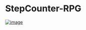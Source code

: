 # StepCounter-RPG
[![image](https://user-images.githubusercontent.com/45181211/147008894-3e055c1a-9a2a-404a-a936-94bf8f2cf41d.png)](https://www.youtube.com/watch?v=dOTSfcHANtA)
